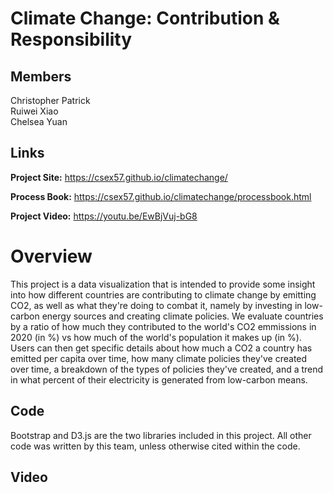 # Climate Change: Contribution & Responsibility

## Members  
Christopher Patrick  
Ruiwei Xiao  
Chelsea Yuan

## Links

**Project Site:** https://csex57.github.io/climatechange/

**Process Book:** https://csex57.github.io/climatechange/processbook.html

**Project Video:** https://youtu.be/EwBjVuj-bG8


# Overview

This project is a data visualization that is intended to provide some insight into how different countries are contributing to climate change by emitting CO2, as well as what they're doing to combat it, namely by investing in low-carbon energy sources and creating climate policies. We evaluate countries by a ratio of how much they contributed to the world's CO2 emmissions in 2020 (in %) vs how much of the world's population it makes up (in %). Users can then get specific details about how much a CO2 a country has emitted per capita over time, how many climate policies they've created over time, a breakdown of the types of policies they've created, and a trend in what percent of their electricity is generated from low-carbon means. 

## Code

Bootstrap and D3.js are the two libraries included in this project. All other code was written by this team, unless otherwise cited within the code. 

## Video
